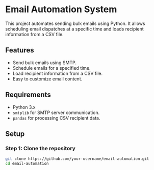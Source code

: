 # Email Automation System

This project automates sending bulk emails using Python. It allows scheduling email dispatches at a specific time and loads recipient information from a CSV file.

## Features
- Send bulk emails using SMTP.
- Schedule emails for a specified time.
- Load recipient information from a CSV file.
- Easy to customize email content.

## Requirements
- Python 3.x
- `smtplib` for SMTP server communication.
- `pandas` for processing CSV recipient data.
  
## Setup

### Step 1: Clone the repository
```bash
git clone https://github.com/your-username/email-automation.git
cd email-automation

